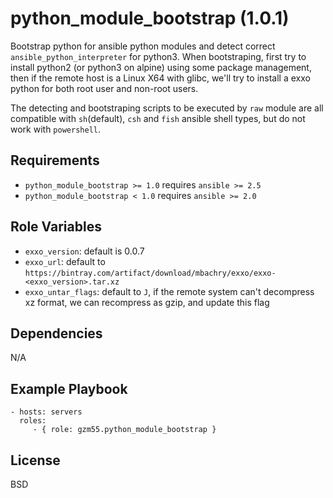 python_module_bootstrap (1.0.1)
===============================

Bootstrap python for ansible python modules and detect correct `ansible_python_interpreter` for python3. When
bootstraping, first try to install python2 (or python3 on alpine) using some package management, then if the remote host
is a Linux X64 with glibc, we'll try to install a exxo python for both root user and non-root users.

The detecting and bootstraping scripts to be executed by `raw` module are all compatible with `sh`(default),
`csh` and `fish` ansible shell types, but do not work with `powershell`.

Requirements
------------

- `python_module_bootstrap >= 1.0` requires `ansible >= 2.5`
- `python_module_bootstrap < 1.0` requires `ansible >= 2.0`

Role Variables
--------------

- `exxo_version`: default is 0.0.7
- `exxo_url`: default to `https://bintray.com/artifact/download/mbachry/exxo/exxo-<exxo_version>.tar.xz`
- `exxo_untar_flags`: default to `J`, if the remote system can't decompress xz format, we can recompress as gzip, and update this flag

Dependencies
------------

N/A

Example Playbook
----------------

    - hosts: servers
      roles:
         - { role: gzm55.python_module_bootstrap }

License
-------

BSD
